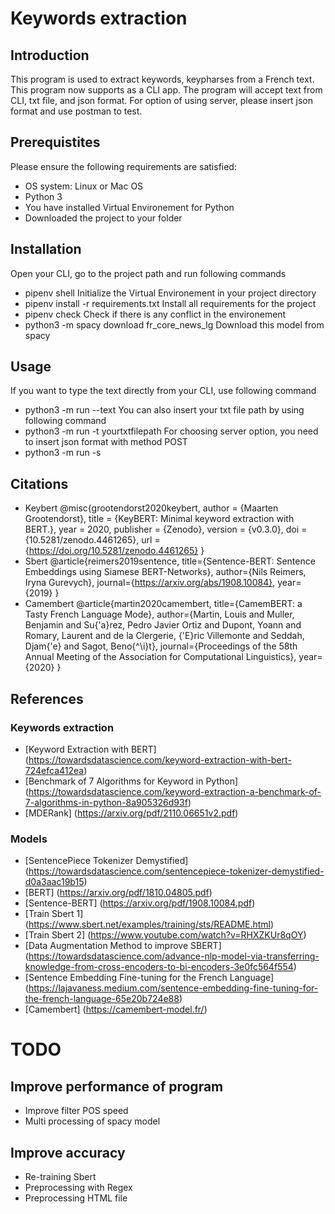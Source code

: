 # Keywords extraction

## Introduction
This program is used to extract keywords, keypharses from a French text.
This program now supports as a CLI app.
The program will accept text from CLI, txt file, and json format.
For option of using server, please insert json format and use postman to test.

## Prerequistites
Please ensure the following requirements are satisfied:
* OS system: Linux or Mac OS
* Python 3
* You have installed Virtual Environement for Python
* Downloaded the project to your folder

## Installation
Open your CLI, go to the project path and run following commands
* pipenv shell
Initialize the Virtual Environement in your project directory
* pipenv install -r requirements.txt
Install all requirements for the project
* pipenv check
Check if there is any conflict in the environement
* python3 -m spacy download fr_core_news_lg
Download this model from spacy

## Usage
If you want to type the text directly from your CLI, use following command
* python3 -m run --text
You can also insert your txt file path by using following command
* python3 -m run -t yourtxtfilepath
For choosing server option, you need to insert json format with method POST
* python3 -m run -s

## Citations
* Keybert
@misc{grootendorst2020keybert,
  author       = {Maarten Grootendorst},
  title        = {KeyBERT: Minimal keyword extraction with BERT.},
  year         = 2020,
  publisher    = {Zenodo},
  version      = {v0.3.0},
  doi          = {10.5281/zenodo.4461265},
  url          = {https://doi.org/10.5281/zenodo.4461265}
}
* Sbert
@article{reimers2019sentence,
   title={Sentence-BERT: Sentence Embeddings using Siamese BERT-Networks},
   author={Nils Reimers, Iryna Gurevych},
   journal={https://arxiv.org/abs/1908.10084},
   year={2019}
}
* Camembert
@article{martin2020camembert,
   title={CamemBERT: a Tasty French Language Mode},
   author={Martin, Louis and Muller, Benjamin and Su{\'a}rez, Pedro Javier Ortiz and Dupont, Yoann and Romary, Laurent and de la Clergerie, {\'E}ric Villemonte and Seddah, Djam{\'e} and Sagot, Beno{\^\i}t},
   journal={Proceedings of the 58th Annual Meeting of the Association for Computational Linguistics},
   year={2020}
}

## References 
### Keywords extraction
* [Keyword Extraction with BERT] (https://towardsdatascience.com/keyword-extraction-with-bert-724efca412ea)
* [Benchmark of 7 Algorithms for Keyword in Python] (https://towardsdatascience.com/keyword-extraction-a-benchmark-of-7-algorithms-in-python-8a905326d93f)
* [MDERank] (https://arxiv.org/pdf/2110.06651v2.pdf)

### Models
* [SentencePiece Tokenizer Demystified] (https://towardsdatascience.com/sentencepiece-tokenizer-demystified-d0a3aac19b15)
* [BERT] (https://arxiv.org/pdf/1810.04805.pdf)
* [Sentence-BERT] (https://arxiv.org/pdf/1908.10084.pdf)
* [Train Sbert 1] (https://www.sbert.net/examples/training/sts/README.html)
* [Train Sbert 2] (https://www.youtube.com/watch?v=RHXZKUr8qOY)
* [Data Augmentation Method to improve SBERT] (https://towardsdatascience.com/advance-nlp-model-via-transferring-knowledge-from-cross-encoders-to-bi-encoders-3e0fc564f554)
* [Sentence Embedding Fine-tuning for the French Language] (https://lajavaness.medium.com/sentence-embedding-fine-tuning-for-the-french-language-65e20b724e88)
* [Camembert] (https://camembert-model.fr/)

# TODO
## Improve performance of program
* Improve filter POS speed
* Multi processing of spacy model
## Improve accuracy
* Re-training Sbert
* Preprocessing with Regex
* Preprocessing HTML file